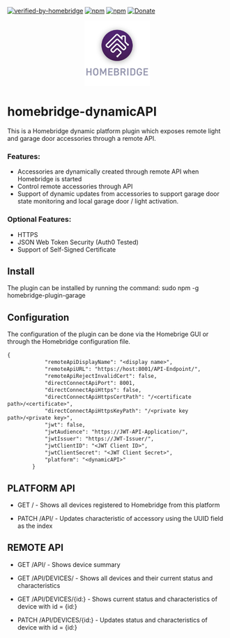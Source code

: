 [![verified-by-homebridge](https://badgen.net/badge/homebridge/verified/purple)](https://github.com/homebridge/homebridge/wiki/Verified-Plugins)
[![npm](https://badgen.net/npm/v/homebridge-dynamicAPI/latest?icon=npm&label)](https://www.npmjs.com/package/homebridge-dynamicAPI)
[![npm](https://badgen.net/npm/dt/homebridge-dynamicAPI?label=downloads)](https://www.npmjs.com/package/homebridge-dynamicAPI)
[![Donate](https://badgen.net/badge/donate/paypal/yellow)](https://paypal.me/IanW6374)

<p align="center">

<img src="https://github.com/homebridge/branding/raw/master/logos/homebridge-wordmark-logo-vertical.png" width="150">

</p>


# homebridge-dynamicAPI

This is a Homebridge dynamic platform plugin which exposes remote light and garage door accessories through a remote API.  

### Features:

* Accessories are dynamically created through remote API when Homebridge is started
* Control remote accessories through API
* Support of dynamic updates from accessories to support garage door state monitoring and local garage door / light activation.


### Optional Features:

* HTTPS
* JSON Web Token Security (Auth0 Tested)
* Support of Self-Signed Certificate


## Install

The plugin can be installed by running the command:  sudo npm -g homebridge-plugin-garage


## Configuration

The configuration of the plugin can be done via the Homebrige GUI or through the Homebridge configuration file.

```
{
            "remoteApiDisplayName": "<display name>",
            "remoteApiURL": "https://host:8001/API-Endpoint/",
            "remoteApiRejectInvalidCert": false,
            "directConnectApiPort": 8001,
            "directConnectApiHttps": false,
            "directConnectApiHttpsCertPath": "/<certificate path>/<certificate>",
            "directConnectApiHttpsKeyPath": "/<private key path>/<private key>",
            "jwt": false,
            "jwtAudience": "https://JWT-API-Application/",
            "jwtIssuer": "https://JWT-Issuer/",
            "jwtClientID": "<JWT Client ID>",
            "jwtClientSecret": "<JWT Client Secret>",
            "platform": "<dynamicAPI>"
        }

```
## PLATFORM API

* GET / - Shows all devices registered to Homebridge from this platform

* PATCH /API/ - Updates characteristic of accessory using the UUID field as the index


## REMOTE API

* GET /API/ - Shows device summary
* GET /API/DEVICES/ - Shows all devices and their current status and characteristics
* GET /API/DEVICES/{id:} - Shows current status and characteristics of device with id = {id:}

* PATCH /API/DEVICES/{id:} - Updates status and characteristics of device with id = {id:}



